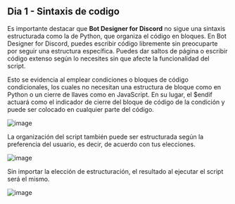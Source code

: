 ## Dia 1 - Sintaxis de codigo
  Es importante destacar que **Bot Designer for Discord** no sigue una sintaxis estructurada como la de Python, que organiza el código en bloques. En Bot Designer for Discord, puedes escribir código libremente sin preocuparte por seguir una estructura específica. Puedes dar saltos de página o escribir código extenso según lo necesites sin que afecte la funcionalidad del script.

Esto se evidencia al emplear condiciones o bloques de código condicionales, los cuales no necesitan una estructura de bloque como en Python o un cierre de llaves como en JavaScript. En su lugar, el $endif actuará como el indicador de cierre del bloque de código de la condición y puede ser colocado en cualquier parte del código.

![image](https://github.com/IzanaonYT/30D-BDFD/assets/131629841/0eb641a8-a80f-44e3-8d9d-cc605e28d79f)

La organización del script también puede ser estructurada según la preferencia del usuario, es decir, de acuerdo con tus elecciones.

![image](https://github.com/IzanaonYT/30D-BDFD/assets/131629841/9601c04e-fa72-485e-a7c6-4c284e04f782)

Sin importar la elección de estructuración, el resultado al ejecutar el script será el mismo.

![image](https://github.com/IzanaonYT/30D-BDFD/assets/131629841/b8cb4723-97af-4432-b3fe-4d4f07847e04)

